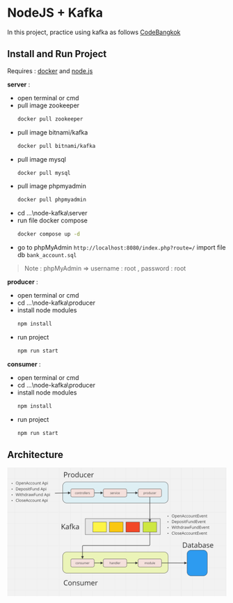 # NodeJS + Kafka
In this project, practice using kafka as follows [CodeBangkok](https://www.youtube.com/watch?v=RjtIdUOpH04&t=6093s)

## Install and Run Project

 Requires :  [docker](https://www.docker.com/) and [node.js](https://nodejs.org/en/)

**server** :  
- open terminal or cmd
- pull image zookeeper
	``` bash 
	docker pull zookeeper 
	```
- pull image bitnami/kafka
	``` bash
	docker pull bitnami/kafka
	```
- pull image mysql
	``` bash
	docker pull mysql
	```
- pull image phpmyadmin
	``` bash
	docker pull phpmyadmin
	```
- cd ...\node-kafka\server
- run file docker compose
	``` bash
	docker compose up -d
	```
- go to phpMyAdmin `http://localhost:8080/index.php?route=/` import file db `bank_account.sql`
> Note : phpMyAdmin => username : root , password : root
		
**producer** :
- open terminal or cmd
- cd ...\node-kafka\producer
- install node modules
	``` bash
	npm install
	```
- run project
	``` bash
	npm run start
	```

**consumer** :
- open terminal or cmd
- cd ...\node-kafka\producer
- install node modules
	``` bash
	npm install
	```
- run project
	``` bash
	npm run start
	```
## Architecture	
![alt text](https://github.com/nathachai13011997/node-kafka/blob/main/architecture.png?raw=true)

